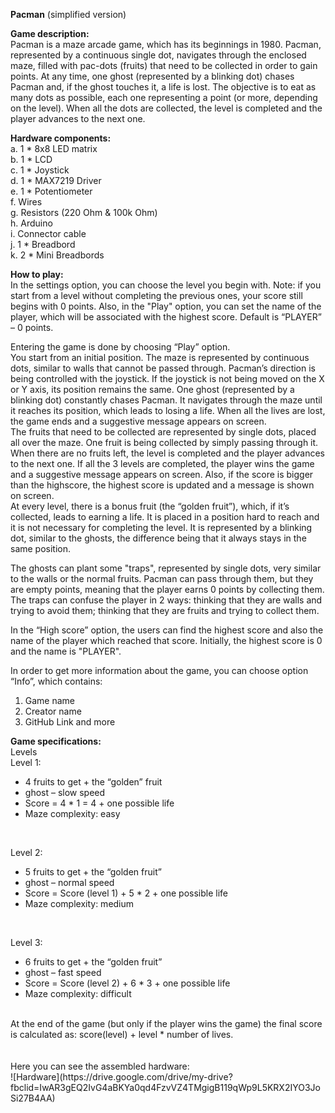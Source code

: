 **Pacman** (simplified version)

**Game description:** <br/>
Pacman is a maze arcade game, which has its beginnings in 1980. Pacman, represented by a continuous single dot, navigates through the enclosed maze, filled with pac-dots (fruits) that need to be collected in order to gain points. At any time, one ghost (represented by a blinking dot) chases Pacman and, if the ghost touches it, a life is lost. The objective is to eat as many dots as possible, each one representing a point (or more, depending on the level). When all the dots are collected, the level is completed and the player advances to the next one.

**Hardware components:** <br/>
a. 1 * 8x8 LED matrix <br/>
b. 1 * LCD <br/>
c. 1 * Joystick<br/>
d. 1 * MAX7219 Driver<br/>
e. 1 * Potentiometer<br/>
f. Wires<br/>
g. Resistors (220 Ohm & 100k Ohm)<br/>
h. Arduino<br/>
i. Connector cable<br/>
j. 1 * Breadbord<br/>
k. 2 * Mini Breadbords<br/> 

**How to play:**<br/>
In the settings option, you can choose the level you begin with. Note: if you start from a level without completing the previous ones, your score still begins with 0 points. Also, in the "Play" option, you can set the name of the player, which will be associated with the highest score. Default is “PLAYER” – 0 points.

Entering the game is done by choosing “Play” option.<br/>
You start from an initial position. The maze is represented by continuous dots, similar to walls that cannot be passed through. Pacman’s direction is being controlled with the joystick. If the joystick is not being moved on the X or Y axis, its position remains the same.
One ghost (represented by a blinking dot) constantly chases Pacman. It navigates through the maze until it reaches its position, which leads to losing a life. When all the lives are lost, the game ends and a suggestive message appears on screen. <br/>
The fruits that need to be collected are represented by single dots, placed all over the maze. One fruit is being collected by simply passing through it. When there are no fruits left, the level is completed and the player advances to the next one. If all the 3 levels are completed, the player wins the game and a suggestive message appears on screen. Also, if the score is bigger than the highscore, the highest score is updated and a message is shown on screen.<br/>
At every level, there is a bonus fruit (the “golden fruit”), which, if it’s collected, leads to earning a life. It is placed in a position hard to reach and it is not necessary for completing the level. It is represented by a blinking dot, similar to the ghosts, the difference being that it always stays in the same position.<br/>

The ghosts can plant some "traps", represented by single dots, very similar to the walls or the normal fruits. Pacman can pass through them, but they are empty points, meaning that the player earns 0 points by collecting them. The traps can confuse the player in 2 ways: thinking that they are walls and trying to avoid them; thinking that they are fruits and trying to collect them.

In the “High score” option, the users can find the highest score and also the name of the player which reached that score. Initially, the highest score is 0 and the name is "PLAYER".<br/>

In order to get more information about the game, you can choose option “Info”, which contains:<br/>
1. Game name
2. Creator name<br/>
3. GitHub Link and more<br/>


**Game specifications:**<br/>
Levels <br/>
Level 1: <br/>
-	4 fruits to get + the “golden” fruit<br/>
-	ghost – slow speed<br/>
-	Score = 4 * 1 = 4 + one possible life<br/>
-	Maze complexity: easy<br/>
<br/>

Level 2: <br/>
-	5 fruits to get + the “golden fruit”<br/>
-	ghost – normal speed<br/>
-	Score = Score (level 1) + 5 * 2 + one possible life<br/>
-	Maze complexity: medium<br/>
<br/>

Level 3: <br/>
-	6 fruits to get + the “golden fruit”<br/>
-	ghost – fast speed<br/>
-	Score = Score (level 2) + 6 * 3 + one possible life<br/>
-	Maze complexity: difficult<br/>
<br/>
At the end of the game (but only if the player wins the game) the final score is calculated as: score(level) + level * number of lives.<br/>
<br/><br/>
Here you can see the assembled hardware: <br/>
![Hardware](https://drive.google.com/drive/my-drive?fbclid=IwAR3gEQ2IvG4aBKYa0qd4FzvVZ4TMgigB119qWp9L5KRX2IYO3JoSi27B4AA)
